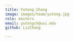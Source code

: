 ```yaml
---
title: Yutong Chang
image: images/team/yutong.jpg
role: masters
email: yutongch@usc.edu
github: LizChang

---
```


